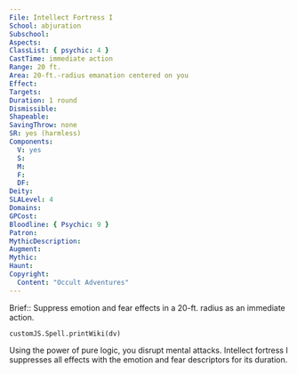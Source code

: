 ```yaml
---
File: Intellect Fortress I
School: abjuration
Subschool: 
Aspects: 
ClassList: { psychic: 4 }
CastTime: immediate action
Range: 20 ft.
Area: 20-ft.-radius emanation centered on you
Effect: 
Targets: 
Duration: 1 round
Dismissible: 
Shapeable: 
SavingThrow: none
SR: yes (harmless)
Components:
  V: yes
  S: 
  M: 
  F: 
  DF: 
Deity: 
SLALevel: 4
Domains: 
GPCost: 
Bloodline: { Psychic: 9 }
Patron: 
MythicDescription: 
Augment: 
Mythic: 
Haunt: 
Copyright:
  Content: "Occult Adventures"
---
```

Brief:: Suppress emotion and fear effects in a 20-ft. radius as an immediate action.

```dataviewjs
customJS.Spell.printWiki(dv)
```

Using the power of pure logic, you disrupt mental attacks. Intellect fortress I suppresses all effects with the emotion and fear descriptors for its duration.
